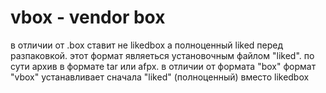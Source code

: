 # vbox - vendor box
в отличии от .box ставит не likedbox а полноценный liked перед разпаковкой.
этот формат являеться установочным файлом "liked".
по сути архив в формате tar или afpx.
в отличии от формата "box" формат "vbox" устанавливает сначала "liked" (полноценный) вместо likedbox